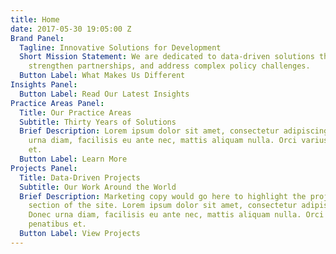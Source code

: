 ```yaml
---
title: Home
date: 2017-05-30 19:05:00 Z
Brand Panel:
  Tagline: Innovative Solutions for Development
  Short Mission Statement: We are dedicated to data-driven solutions that build capacity,
    strengthen partnerships, and address complex policy challenges.
  Button Label: What Makes Us Different
Insights Panel:
  Button Label: Read Our Latest Insights
Practice Areas Panel:
  Title: Our Practice Areas
  Subtitle: Thirty Years of Solutions
  Brief Description: Lorem ipsum dolor sit amet, consectetur adipiscing elit. Donec
    urna diam, facilisis eu ante nec, mattis aliquam nulla. Orci varius natoque penatibus
    et.
  Button Label: Learn More
Projects Panel:
  Title: Data-Driven Projects
  Subtitle: Our Work Around the World
  Brief Description: Marketing copy would go here to highlight the project data-base
    section of the site. Lorem ipsum dolor sit amet, consectetur adipiscing elit.
    Donec urna diam, facilisis eu ante nec, mattis aliquam nulla. Orci varius natoque
    penatibus et.
  Button Label: View Projects
---
```


